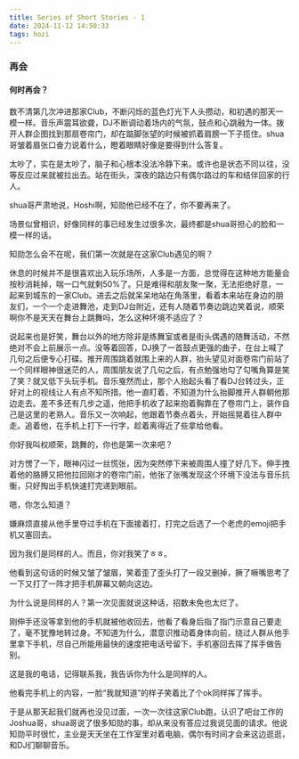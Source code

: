 ```yaml
---
title: Series of Short Stories - 1
date: 2024-11-12 14:50:33
tags: hozi
---
```


### 再会
#### 何时再会？

 数不清第几次冲进那家Club，不断闪烁的蓝色灯光下人头攒动，和初遇的那天一模一样。音乐声震耳欲聋，DJ不断调动着场内的气氛，鼓点和心跳融为一体。拨开人群企图找到那扇卷帘门，却在踮脚张望的时候被抓着肩膀一下子揽住。shua哥皱着眉张口奋力说着什么，瞪着眼睛好像是要得到什么答复。
 
 太吵了，实在是太吵了，脑子和心根本没法冷静下来。或许也是状态不同以往，没等反应过来就被拉出去。站在街头，深夜的路边只有偶尔路过的车和结伴回家的行人。

 shua哥严肃地说，Hoshi啊，知勋他已经不在了，你不要再来了。

 场景似曾相识，好像同样的事已经发生过很多次，最终都是shua哥担心的脸和一模一样的话。

 知勋怎么会不在呢，我们第一次就是在这家Club遇见的啊？


 休息的时候并不是很喜欢出入玩乐场所，人多是一方面，总觉得在这种地方能量会按秒消耗掉，喘一口气就剩50%了。只是难得和朋友聚一聚，无法拒绝好意，一起来到城东的一家Club。进去之后就呆呆地站在角落里，看着本来站在身边的朋友们，一个一个走进舞池，走到DJ台附近，还有人随着节奏边跳边笑着说，顺荣啊你不是天天在舞台上跳舞吗，怎么这种环境不适应了？

 说起来也是好笑，舞台以外的地方除非是练舞室或者是街头偶遇的随舞活动，不然绝对不会上前展示一点。没等着回答，DJ换了一首鼓点更强的曲子，在台上喊了几句之后便专心打碟。推开周围跳着就围上来的人群，抬头望见对面卷帘门前站了一个同样眼神很迷茫的人，周围朋友说了几句之后，有点勉强地勾了勾嘴角算是笑了笑？就又低下头玩手机。音乐戛然而止，那个人抬起头看了看DJ台转过头，正好对上的视线让人有点不知所措。他一直盯着，不知道为什么抬脚推开人群朝他那边走去。差不多还有几步之遥，他把手机收了起来抱着胸靠在了卷帘门上，装作自己是这里的老熟人。音乐又一次响起，他跟着节奏点着头，开始摇晃着往人群中走。追着他，在手机上打下一行字，趁着离得近了些拿给他看。

 你好我叫权顺荣，跳舞的，你也是第一次来吧？

 对方愣了一下，眼神闪过一丝慌张，因为突然停下来被周围人撞了好几下。伸手拽着他的胳膊又把他拉回刚才的卷帘门前，他张了张嘴发现这个环境下没法与音乐抗衡，只好掏出手机快速打完递到眼前。

 嗯，你怎么知道？

 嫌麻烦直接从他手里夺过手机在下面接着打，打完之后选了一个老虎的emoji把手机又塞回去。

 因为我们是同样的人。而且，你对我笑了ㅎㅎ。

 他看到这句话的时候又皱了皱眉，笑着歪了歪头打了一段又删掉，撅了噘嘴思考了一下又打了一阵才把手机屏幕又朝向这边。

 为什么说是同样的人？第一次见面就说这种话，招数未免也太烂了。

 刚伸手还没等拿到他的手机就被他收回去，他看了看身后指了指门示意自己要走了，毫不犹豫地转过身。不知道为什么，潜意识推动着身体向前，绕过人群从他手里拿下手机，尽自己所能用最快的速度把电话号留下，手机塞回去挥了挥手做告别。

 这是我的电话，记得联系我，我告诉你为什么是同样的人。

 他看完手机上的内容，一脸“我就知道”的样子笑着比了个ok同样挥了挥手。

 于是从那天起我们就再也没见过面，一次一次往这家Club跑，认识了吧台工作的Joshua哥，shua哥说了很多知勋的事，却从来没有答应过我说见面的请求。他说知勋平时很忙，主业是天天坐在工作室里对着电脑，偶尔有时间才会来这边逛逛，和DJ们聊聊音乐。
